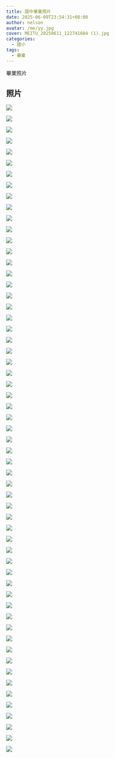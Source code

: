 ```yaml
---
title: 國中畢業照片
date: 2025-06-09T23:54:31+08:00
author: nelson
avatar: /me/yy.jpg
cover: MEITU_20250611_122741604 (1).jpg
categories:
  - 國小
tags:
  - 畢業
---
```


畢業照片

<!--more-->

## 照片
![](20250609_083344.jpg)

![](20250609_083345.jpg)

![](20250609_083349.jpg)

![](20250609_083351.jpg)

![](20250609_085929.jpg)

![](20250609_085931.jpg)

![](20250609_091638.jpg)

![](20250609_091642.jpg)

![](20250609_091652.jpg)

![](20250609_095123.jpg)

![](20250609_095343.jpg)

![](20250609_095353.jpg)

![](20250609_095354.jpg)

![](20250609_095355.jpg)

![](20250609_100621.jpg)

![](20250609_100623.jpg)

![](20250609_100641.jpg)

![](20250609_100646.jpg)

![](20250609_100832.jpg)

![](20250609_100834.jpg)

![](20250609_100934.jpg)

![](20250609_100941.jpg)

![](20250609_101001.jpg)

![](20250609_101002.jpg)

![](20250609_101057.jpg)

![](20250609_101059.jpg)

![](20250609_101111.jpg)

![](20250609_101113.jpg)

![](20250609_101150.jpg)

![](20250609_101154.jpg)

![](20250609_101156.jpg)

![](20250609_101256.jpg)

![](20250609_101301.jpg)

![](20250609_101317.jpg)

![](20250609_101321.jpg)

![](20250609_101451.jpg)

![](20250609_101455.jpg)

![](20250609_101720.jpg)

![](20250609_101723.jpg)

![](20250609_101754.jpg)

![](20250609_102354.jpg)

![](20250609_102357.jpg)

![](20250609_102548.jpg)

![](20250609_102550.jpg)

![](20250609_102627.jpg)

![](20250609_102631.jpg)

![](20250609_102910.jpg)

![](20250609_103001.jpg)

![](20250609_103008.jpg)

![](20250609_103010.jpg)

![](1749433229075.jpg)

![](1749437730767.jpg)

![](1749437822755.jpg)

![](20250609_083113.jpg)

![](20250609_083129.jpg)

![](20250609_083142.jpg)

![](20250609_083149.jpg)

![](20250609_083338.jpg)

![](20250609_083343.jpg)